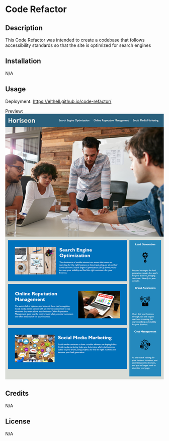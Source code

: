# Code Refactor

## Description

This Code Refactor was intended to create a codebase that follows accessibility standards so that the site is optimized for search engines

## Installation

N/A

## Usage

Deployment:
https://elthell.github.io/code-refactor/

Preview:
![The Horiseon webpage includes a navigation bar, a header image, and cards with text and images at the bottom of the page.](https://github.com/elthell/code-refactor/blob/main/Assets/images/01-html-css-git-homework-demo.png?raw=true)

## Credits

N/A

## License

N/A
